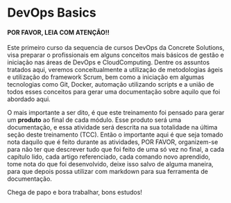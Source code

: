 # DevOps Basics

#### POR FAVOR, LEIA COM ATENÇÃO!!

Este primeiro curso da sequencia de cursos DevOps da Concrete Solutions, visa preparar o profissionais em alguns conceitos mais básicos de gestão e iniciação nas áreas de DevOps e CloudComputing. Dentre os assuntos tratados aqui, veremos conceitualmente a utilização de metodologias ágeis e utilização do framework Scrum, bem como a iniciação em algumas tecnologias como Git, Docker, automação utilizando scripts e a união de todos esses conceitos para gerar uma documentação sobre aquilo que foi abordado aqui.

O mais importante a ser dito, é que este treinamento foi pensado para gerar um **produto** ao final de cada módulo. Esse produto será uma documentação, e essa atividade será descrita na sua totalidade na última seção deste treinamento (TCC). Então o importante aqui é que seja tomado nota daquilo que é feito durante as atividades, POR FAVOR, organizem-se para não ter que descrever tudo que foi feito de uma só vez no final, a cada capítulo lido, cada artigo referenciado, cada comando novo aprendido, tome nota do que foi desenvolvido, deixe isso salvo de alguma maneira, para que depois possa utilizar com markdown para sua ferramenta de documentação.

Chega de papo e bora trabalhar, bons estudos!
